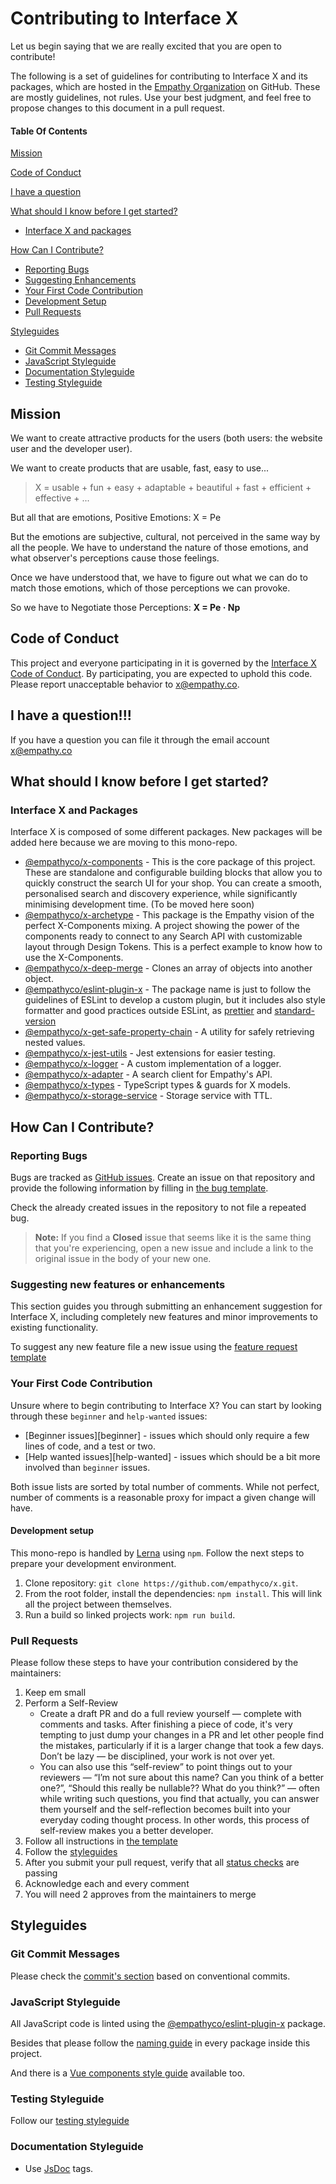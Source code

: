# Contributing to Interface X

Let us begin saying that we are really excited that you are open to contribute!

The following is a set of guidelines for contributing to Interface X and its packages, which are hosted in the
[Empathy Organization](https://github.com/empathyco) on GitHub. These are mostly guidelines, not rules.
Use your best judgment, and feel free to propose changes to this document in a pull request.

#### Table Of Contents

[Mission](#mission)

[Code of Conduct](#code-of-conduct)

[I have a question](#i-have-a-question)

[What should I know before I get started?](#what-should-i-know-before-i-get-started)

- [Interface X and packages](#interface-x-and-packages)

[How Can I Contribute?](#how-can-i-contribute)

- [Reporting Bugs](#reporting-bugs)
- [Suggesting Enhancements](#suggesting-new-features-or-enhancements)
- [Your First Code Contribution](#your-first-code-contribution)
- [Development Setup](#development-setup)
- [Pull Requests](#pull-requests)

[Styleguides](#styleguides)

- [Git Commit Messages](#git-commit-messages)
- [JavaScript Styleguide](#javascript-styleguide)
- [Documentation Styleguide](#documentation-styleguide)
- [Testing Styleguide](#testing-styleguide)

## Mission

We want to create attractive products for the users (both users: the website user and the developer user).

We want to create products that are usable, fast, easy to use...

> X = usable + fun + easy + adaptable + beautiful + fast + efficient + effective + ...

But all that are emotions, Positive Emotions: X = Pe

But the emotions are subjective, cultural, not perceived in the same way by all the people. We have to understand the nature of those
emotions, and what observer's perceptions cause those feelings.

Once we have understood that, we have to figure out what we can do to match those emotions, which of those perceptions we can provoke.

So we have to Negotiate those Perceptions: **X = Pe · Np**

## Code of Conduct

This project and everyone participating in it is governed by the [Interface X Code of Conduct](CODE_OF_CONDUCT.md). By participating, you are
expected to uphold this code. Please report unacceptable behavior to [x@empathy.co](mailto:x@empathy.co).

## I have a question!!!

If you have a question you can file it through the email account [x@empathy.co](mailto:x@empathy.com)

## What should I know before I get started?

### Interface X and Packages

Interface X is composed of some different packages. New packages will be added here because we are moving to this mono-repo.

- [@empathyco/x-components](https://github.com/empathyco/x/tree/main/packages/x-components) - This is the core package of this project.
  These are standalone and configurable building blocks that allow you to quickly construct the search UI for your shop.
  You can create a smooth, personalised search and discovery experience, while significantly minimising development time. (To be moved here soon)
- [@empathyco/x-archetype](https://github.com/empathyco/x-archetype) - This package is the Empathy vision of the
  perfect X-Components mixing. A project showing the power of the components ready to connect to any Search API with customizable layout through Design Tokens.
  This is a perfect example to know how to use the X-Components.
- [@empathyco/x-deep-merge](packages/deep-merge) - Clones an array of objects into another object.
- [@empathyco/eslint-plugin-x](packages/eslint-plugin-x) - The package name is just to follow the
  guidelines of ESLint to develop a custom plugin, but it includes also style formatter and good practices outside ESLint, as
  [prettier](https://prettier.io/) and [standard-version](https://github.com/conventional-changelog/standard-version)
- [@empathyco/x-get-safe-property-chain](packages/get-safe-property-chain) - A utility for safely retrieving nested values.
- [@empathyco/x-jest-utils](packages/jest-utils) - Jest extensions for easier testing.
- [@empathyco/x-logger](packages/logger) - A custom implementation of a logger.
- [@empathyco/x-adapter](packages/search-adapter) - A search client for Empathy's API.
- [@empathyco/x-types](packages/search-types) - TypeScript types & guards for X models.
- [@empathyco/x-storage-service](packages/storage-service) - Storage service with TTL.

## How Can I Contribute?

### Reporting Bugs

Bugs are tracked as [GitHub issues](https://guides.github.com/features/issues/). Create an issue on that repository and provide the following information by filling in [the bug template](./ISSUE_TEMPLATE/bug_report.md).

Check the already created issues in the repository to not file a repeated bug.

> **Note:** If you find a **Closed** issue that seems like it is the same thing that you're experiencing, open a new issue and include a link to the original issue in the body of your new one.

### Suggesting new features or enhancements

This section guides you through submitting an enhancement suggestion for Interface X, including completely new features and minor improvements to existing functionality.

To suggest any new feature file a new issue using the [feature request template](./ISSUE_TEMPLATE/feature_request.md)

### Your First Code Contribution

Unsure where to begin contributing to Interface X? You can start by looking through these `beginner` and `help-wanted` issues:

- [Beginner issues][beginner] - issues which should only require a few lines of code, and a test or two.
- [Help wanted issues][help-wanted] - issues which should be a bit more involved than `beginner` issues.

Both issue lists are sorted by total number of comments. While not perfect, number of comments is a reasonable proxy for impact a given change will have.

#### Development setup

This mono-repo is handled by [Lerna](https://github.com/lerna/lerna) using `npm`. Follow the next steps to prepare your
development environment.

1. Clone repository: `git clone https://github.com/empathyco/x.git`.
2. From the root folder, install the dependencies: `npm install`. This will link all the project between themselves.
3. Run a build so linked projects work: `npm run build`.

### Pull Requests

Please follow these steps to have your contribution considered by the maintainers:

1. Keep em small
2. Perform a Self-Review
   - Create a draft PR and do a full review yourself — complete with comments and tasks.
     After finishing a piece of code, it's very tempting to just dump your changes in a PR and let other people find the mistakes,
     particularly if it is a larger change that took a few days. Don’t be lazy — be disciplined, your work is not over yet.
   - You can also use this “self-review” to point things out to your reviewers — “I’m not sure about this name? Can you think of a better one?”,
     “Should this really be nullable?? What do you think?” — often while writing such questions, you find that actually, you can answer them yourself
     and the self-reflection becomes built into your everyday coding thought process. In other words, this process of self-review makes you a better developer.
3. Follow all instructions in [the template](./PULL_REQUEST_TEMPLATE.md)
4. Follow the [styleguides](#styleguides)
5. After you submit your pull request, verify that all [status checks](https://help.github.com/articles/about-status-checks/) are passing
6. Acknowledge each and every comment
7. You will need 2 approves from the maintainers to merge

## Styleguides

### Git Commit Messages

Please check the [commit's section](./contributing/commits.md) based on conventional commits.

### JavaScript Styleguide

All JavaScript code is linted using the [@empathyco/eslint-plugin-x](https://github.com/empathyco/x/tree/main/packages/eslint-plugin-x) package.

Besides that please follow the [naming guide](./contributing/base-naming.md) in every package inside this project.

And there is a [Vue components style guide](./contributing/components.md) available too.

### Testing Styleguide

Follow our [testing styleguide](./contributing/tests.md)

### Documentation Styleguide

- Use [JsDoc](https://github.com/jsdoc/jsdoc) tags.
